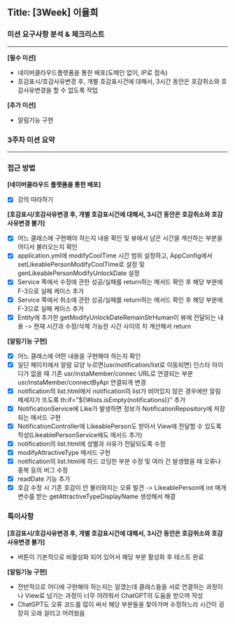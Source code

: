 ## Title: [3Week] 이율희

### 미션 요구사항 분석 & 체크리스트

---

**[필수 미션]**

- 네이버클라우드플랫폼을 통한 배포(도메인 없이, IP로 접속)
- 호감표시/호감사유변경 후, 개별 호감표시건에 대해서, 3시간 동안은 호감취소와 호감사유변경을 할 수 없도록 작업

**[추가 미션]**

- 알림기능 구현

### 3주차 미션 요약

---

### 접근 방법 ###

**[네이버클라우드 플랫폼을 통한 배포]**
  - [X] 강의 따라하기

**[호감표시/호감사유변경 후, 개별 호감표시건에 대해서, 3시간 동안은 호감취소와 호감사유변경 불가]**
  - [X] 어느 클래스에 구현해야 하는지 내용 확인 및 뷰에서 남은 시간을 계산하는 부분을 어디서 불러오는지 확인
  - [X] application.yml에 modifyCoolTime 시간 범위 설정하고, AppConfig에서 setLikeablePersonModifyCoolTime로 설정 및 genLikeablePersonModifyUnlockDate 설정
  - [X] Service 쪽에서 수정에 관한 성공/실패를 return하는 메서드 확인 후 해당 부분에 F-3으로 실패 케이스 추가
  - [X] Service 쪽에서 취소에 관한 성공/실패를 return하는 메서드 확인 후 해당 부분에 F-3으로 실패 케이스 추가
  - [X] Entity에 추가한 getModifyUnlockDateRemainStrHuman이 뷰에 전달되는 내용 -> 현재 시간과 수정/삭제 가능한 시간 사이의 차 계산해서 return

**[알림기능 구현]**
  - [X] 어느 클래스에 어떤 내용을 구현해야 하는지 확인
  - [X] 일단 페이지에서 알람 모양 누르면(usr/notification/list로 이동되면) 인스타 아이디가 없을 때 기존 usr/instaMember/connec URL로 연결되는 부분 usr/instaMember/connectByApi 연결되게 변경
  - [X] notification의 list.html에서 notification의 list가 비어있지 않은 경우에만 알림 메세지가 뜨도록 th:if="${!#lists.isEmpty(notifications)}" 추가
  - [X] NotificationService에 Like가 발생하면 정보가 NotificationRepository에 저장되는 메서드 구현
  - [X] NotificationController에 LikeablePerson도 받아서 View에 전달할 수 있도록 작성(LikeablePersonService에도 메서드 추가)
  - [X] notification의 list.html에 성별과 사유가 전달되도록 수정
  - [X] modifyAttractiveType 메서드 구현
  - [X] notification의 list.html에 하드 코딩한 부분 수정 및 여러 건 발생했을 때 오류나 중복 등의 버그 수정
  - [X] readDate 기능 추가
  - [X] 호감 수정 시 기존 호감이 안 불러와지는 오류 발견 -> LikeablePerson에 int 매개변수를 받는 getAttractiveTypeDisplayName 생성해서 해결

### 특이사항 ###

**[호감표시/호감사유변경 후, 개별 호감표시건에 대해서, 3시간 동안은 호감취소와 호감사유변경 불가]**

  - 버튼이 기본적으로 비활성화 되어 있어서 해당 부분 활성화 후 테스트 완료

**[알림기능 구현]**

  - 전반적으로 어디에 구현해야 하는지는 알겠는데 클래스들을 서로 연결하는 과정이나 View로 넘기는 과정이 너무 어려워서 ChatGPT의 도움을 받으며 작성
  - ChatGPT도 오류 코드를 많이 써서 해당 부분들을 찾아가며 수정하느라 시간이 굉장히 오래 걸리고 어려웠음